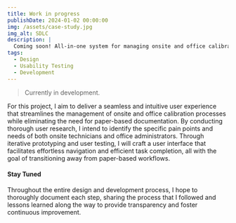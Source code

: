 ```yaml
---
title: Work in progress
publishDate: 2024-01-02 00:00:00
img: /assets/case-study.jpg
img_alt: SDLC
description: |
  Coming soon! All-in-one system for managing onsite and office calibration. 
tags:
  - Design
  - Usability Testing
  - Development
---
```


> Currently in development.

For this project, I aim to deliver a seamless and intuitive user experience that streamlines the management of onsite and office calibration processes while eliminating the need for paper-based documentation. By conducting thorough user research, I intend to identify the specific pain points and needs of both onsite technicians and office administrators. Through iterative prototyping and user testing, I will craft a user interface that facilitates effortless navigation and efficient task completion, all with the goal of transitioning away from paper-based workflows.

#### Stay Tuned

Throughout the entire design and development process, I hope to thoroughly document each step, sharing the process that I followed and lessons learned along the way to provide transparency and foster continuous improvement.


